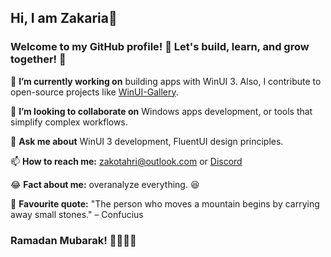 ## Hi, I am Zakaria👋

### Welcome to my GitHub profile! 🎉 Let's build, learn, and grow together! 🚀

🔭 **I’m currently working on** building apps with WinUI 3. Also, I contribute to open-source projects like [WinUI-Gallery](https://github.com/microsoft/WinUI-Gallery).

👯 **I’m looking to collaborate on** Windows apps development, or tools that simplify complex workflows.

💬 **Ask me about** WinUI 3 development, FluentUI design principles.  

📫 **How to reach me:** zakotahri@outlook.com or [Discord](http://discordapp.com/users/808108427380916284)

😂 **Fact about me:** overanalyze everything. 😆

📝 **Favourite quote:** "The person who moves a mountain begins by carrying away small stones." – Confucius

### Ramadan Mubarak! 🌙✨🤲🏽